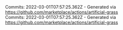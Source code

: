 Commits: 2022-03-01T07:57:25.362Z - Generated via https://github.com/marketplace/actions/artificial-grass
<br>
Commits: 2022-03-01T07:57:25.362Z - Generated via https://github.com/marketplace/actions/artificial-grass
<br>
